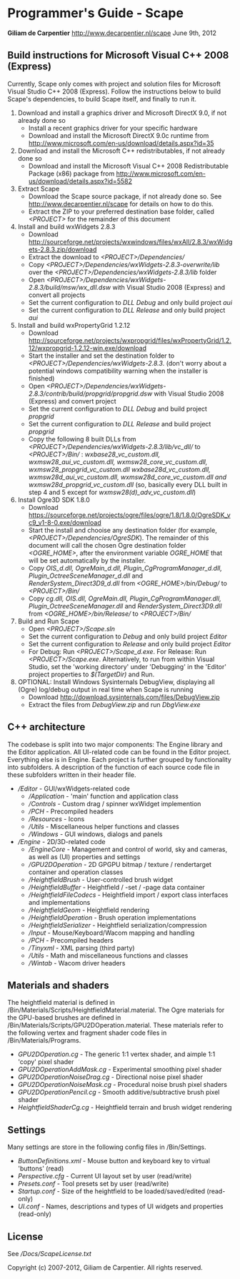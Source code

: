 # Programmer's Guide - Scape

**Giliam de Carpentier**
<http://www.decarpentier.nl/scape>
June 9th, 2012

## Build instructions for Microsoft Visual C++ 2008 (Express)

Currently, Scape only comes with project and solution files for
Microsoft Visual Studio C++ 2008 (Express). Follow the instructions
below to build Scape's dependencies, to build Scape itself, and finally
to run it.

1.  Download and install a graphics driver and Microsoft DirectX 9.0, if
    not already done so
      - Install a recent graphics driver for your specific hardware
      - Download and install the Microsoft DirectX 9.0c runtime from
        <http://www.microsoft.com/en-us/download/details.aspx?id=35>
2.  Download and install the Microsoft C++ redistributables, if not
    already done so
      - Download and install the Microsoft Visual C++ 2008
        Redistributable Package (x86) package from
        <http://www.microsoft.com/en-us/download/details.aspx?id=5582>
3.  Extract Scape
      - Download the Scape source package, if not already done so. See
        <http://www.decarpentier.nl/scape> for details on how to do
        this.
      - Extract the ZIP to your preferred destination base folder,
        called *\<PROJECT\>* for the remainder of this document
4.  Install and build wxWidgets 2.8.3
      - Download
        <http://sourceforge.net/projects/wxwindows/files/wxAll/2.8.3/wxWidgets-2.8.3.zip/download>
      - Extract the download to *\<PROJECT\>/Dependencies/*
      - Copy *\<PROJECT\>/Dependencies/wxWidgets-2.8.3-overwrite/lib*
        over the *\<PROJECT\>/Dependencies/wxWidgets-2.8.3/lib* folder
      - Open
        *\<PROJECT\>/Dependencies/wxWidgets-2.8.3/build/msw/wx\_dll.dsw*
        with Visual Studio 2008 (Express) and convert all projects
      - Set the current configuration to *DLL Debug* and only build
        project *aui*
      - Set the current configuration to *DLL Release* and only build
        project *aui*
5.  Install and build wxPropertyGrid 1.2.12
      - Download
        <http://sourceforge.net/projects/wxpropgrid/files/wxPropertyGrid/1.2.12/wxpropgrid-1.2.12-win.exe/download>
      - Start the installer and set the destination folder to
        *\<PROJECT\>/Dependencies/wxWidgets-2.8.3*. (don't worry about a
        potential windows compatibility warning when the installer is
        finished)
      - Open
        *\<PROJECT\>/Dependencies/wxWidgets-2.8.3/contrib/build/propgrid/propgrid.dsw*
        with Visual Studio 2008 (Express) and convert project
      - Set the current configuration to *DLL Debug* and build project
        *propgrid*
      - Set the current configuration to *DLL Release* and build project
        *propgrid*
      - Copy the following 8 built DLLs from
        *\<PROJECT\>/Dependencies/wxWidgets-2.8.3/lib/vc\_dll/* to
        *\<PROJECT\>/Bin/* : *wxbase28\_vc\_custom.dll,
        wxmsw28\_aui\_vc\_custom.dll, wxmsw28\_core\_vc\_custom.dll,
        wxmsw28\_propgrid\_vc\_custom.dll wxbase28d\_vc\_custom.dll,
        wxmsw28d\_aui\_vc\_custom.dll, wxmsw28d\_core\_vc\_custom.dll
        and wxmsw28d\_propgrid\_vc\_custom.dll* (so, basically every DLL
        built in step 4 and 5 except for
        *wxmsw28(d)\_adv\_vc\_custom.dll*)
6.  Install Ogre3D SDK 1.8.0
      - Download
        <https://sourceforge.net/projects/ogre/files/ogre/1.8/1.8.0/OgreSDK_vc9_v1-8-0.exe/download>
      - Start the install and chooise any destination folder (for
        example, *\<PROJECT\>/Dependencies/OgreSDK*). The remainder of
        this document will call the chosen Ogre destination folder
        *\<OGRE\_HOME\>*, after the environment variable *OGRE\_HOME*
        that will be set automatically by the installer.
      - Copy *OIS\_d.dll, OgreMain\_d.dll,
        Plugin\_CgProgramManager\_d.dll,
        Plugin\_OctreeSceneManager\_d.dll* and
        *RenderSystem\_Direct3D9\_d.dll* from
        *\<OGRE\_HOME\>/bin/Debug/* to *\<PROJECT\>/Bin/*
      - Copy *cg.dll, OIS.dll, OgreMain.dll,
        Plugin\_CgProgramManager.dll, Plugin\_OctreeSceneManager.dll*
        and *RenderSystem\_Direct3D9.dll* from
        *\<OGRE\_HOME\>/bin/Release/* to *\<PROJECT\>/Bin/*
7.  Build and Run Scape
      - Open *\<PROJECT\>/Scape.sln*
      - Set the current configuration to *Debug* and only build project
        *Editor*
      - Set the current configuration to *Release* and only build
        project *Editor*
      - For Debug: Run *\<PROJECT\>/Scape\_d.exe*. For Release: Run
        *\<PROJECT\>/Scape.exe*. Alternatively, to run from within
        Visual Studio, set the 'working directory' under 'Debugging' in
        the 'Editor' project properties to *$(TargetDir)* and Run.
8.  OPTIONAL: Install Windows Sysinternals DebugView, displaying all
    (Ogre) log/debug output in real time when Scape is running
      - Download <http://download.sysinternals.com/files/DebugView.zip>
      - Extract the files from *DebugView.zip* and run *DbgView.exe*

## C++ architecture

The codebase is split into two major components: The Engine library and
the Editor application. All UI-related code can be found in the Editor
project. Everything else is in Engine. Each project is further grouped
by functionality into subfolders. A description of the function of each
source code file in these subfolders written in their header file.

  - */Editor* - GUI/wxWidgets-related code
      - */Application* - 'main' function and application class
      - */Controls* - Custom drag / spinner wxWidget implemention
      - */PCH* - Precompiled headers
      - */Resources* - Icons
      - */Utils* - Miscellaneous helper functions and classes
      - */Windows* - GUI windows, dialogs and panels
  - */Engine* - 2D/3D-related code
      - */EngineCore* - Management and control of world, sky and
        cameras, as well as (UI) properties and settings
      - */GPU2DOperation* - 2D GPGPU bitmap / texture / rendertarget
        container and operation classes
      - */HeightfieldBrush* - User-controlled brush widget
      - */HeightfieldBuffer* - Heightfield / -set / -page data container
      - */HeightfieldFileCodecs* - Heightfield import / export class
        interfaces and implementations
      - */HeightfieldGeom* - Heightfield rendering
      - */HeightfieldOperation* - Brush operation implementations
      - */HeightfieldSerializer* - Heightfield serialization/compression
      - */Input* - Mouse/Keyboard/Wacom mapping and handling
      - */PCH* - Precompiled headers
      - */Tinyxml* - XML parsing (third party)
      - */Utils* - Math and miscellaneous functions and classes
      - */Wintab* - Wacom driver headers

## Materials and shaders

The heightfield material is defined in
/Bin/Materials/Scripts/HeightfieldMaterial.material. The Ogre materials
for the GPU-based brushes are defined in
/Bin/Materials/Scripts/GPU2DOperation.material. These materials refer to
the following vertex and fragment shader code files in
/Bin/Materials/Programs.

  - *GPU2DOperation.cg* - The generic 1:1 vertex shader, and aimple 1:1
    'copy' pixel shader
  - *GPU2DOperationAddMask.cg* - Experimental smoothing pixel shader
  - *GPU2DOperationNoiseDrag.cg* - Directional noise pixel shader
  - *GPU2DOperationNoiseMask.cg* - Procedural noise brush pixel shaders
  - *GPU2DOperationPencil.cg* - Smooth additive/subtractive brush pixel
    shader
  - *HeightfieldShaderCg.cg* - Heightfield terrain and brush widget
    rendering

## Settings

Many settings are store in the following config files in /Bin/Settings.

  - *ButtonDefinitions.xml* - Mouse button and keyboard key to virtual
    'buttons' (read)
  - *Perspective.cfg* - Current UI layout set by user (read/write)
  - *Presets.conf* - Tool presets set by user (read/write)
  - *Startup.conf* - Size of the heightfield to be loaded/saved/edited
    (read-only)
  - *UI.conf* - Names, descriptions and types of UI widgets and
    properties (read-only)

## License

See */Docs/ScapeLicense.txt*

Copyright (c) 2007-2012, Giliam de Carpentier. All rights reserved.
